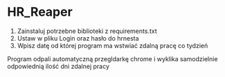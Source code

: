 # HR_Reaper
1. Zainstaluj potrzebne biblioteki z requirements.txt
2. Ustaw w pliku Login oraz hasło do hrnesta
3. Wpisz datę od której program ma wstwiać zdalną pracę co tydzień

Program odpali automatyczną przegldarkę chrome i wyklika samodzielnie odpowiednią ilość dni zdalnej pracy
